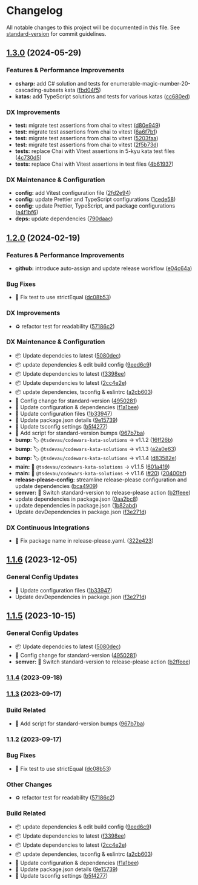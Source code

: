 # Changelog

All notable changes to this project will be documented in this file. See [standard-version](https://github.com/conventional-changelog/standard-version) for commit guidelines.

## [1.3.0](https://github.com/tsdevau/codewars-kata-solutions/compare/codewars-kata-solutions-v1.2.0...codewars-kata-solutions-v1.3.0) (2024-05-29)


### Features & Performance Improvements

* **csharp:** add C# solution and tests for enumerable-magic-number-20-cascading-subsets kata ([fbd04f5](https://github.com/tsdevau/codewars-kata-solutions/commit/fbd04f5ff56a584c1dd093cf32a761d5bdf17c4a))
* **katas:** add TypeScript solutions and tests for various katas ([cc680ed](https://github.com/tsdevau/codewars-kata-solutions/commit/cc680edbb34cf0262080b13fe99cf3cbee43054c))


### DX Improvements

* **test:** migrate test assertions from chai to vitest ([d80e949](https://github.com/tsdevau/codewars-kata-solutions/commit/d80e949252ac027eeb4e56687c455aa271b0b7ac))
* **test:** migrate test assertions from chai to vitest ([6a6f7b1](https://github.com/tsdevau/codewars-kata-solutions/commit/6a6f7b11fef9a3f9a4aa9e86f838a7417c462f5e))
* **test:** migrate test assertions from chai to vitest ([5203faa](https://github.com/tsdevau/codewars-kata-solutions/commit/5203faa0d1b2afa8dd565abb0599bcd9eb4869fc))
* **test:** migrate test assertions from chai to vitest ([2f5b73d](https://github.com/tsdevau/codewars-kata-solutions/commit/2f5b73dab4441d846a3aaf80c4f2a950b6a66765))
* **tests:** replace Chai with Vitest assertions in 5-kyu kata test files ([4c730d5](https://github.com/tsdevau/codewars-kata-solutions/commit/4c730d518d635f795d67c927b1f18a0f8a611cfb))
* **tests:** replace Chai with Vitest assertions in test files ([4b61937](https://github.com/tsdevau/codewars-kata-solutions/commit/4b619378f68d12ede5d7e095cda5cad525a29a9a))


### DX Maintenance & Configuration

* **config:** add Vitest configuration file ([2fd2e94](https://github.com/tsdevau/codewars-kata-solutions/commit/2fd2e9432133436d1edacc00b9c356811cd44b04))
* **config:** update Prettier and TypeScript configurations ([1cede58](https://github.com/tsdevau/codewars-kata-solutions/commit/1cede58590108ef2cd164eecb6e6fd032fe73395))
* **config:** update Prettier, TypeScript, and package configurations ([a4f1bf6](https://github.com/tsdevau/codewars-kata-solutions/commit/a4f1bf687501e19112b5a02e63efd0c0a148d4d6))
* **deps:** update dependencies ([790daac](https://github.com/tsdevau/codewars-kata-solutions/commit/790daacb851669bc3aec177d075d5c00ecc82c9f))

## [1.2.0](https://github.com/tsdevau/codewars-kata-solutions/compare/codewars-kata-solutions-v1.1.6...codewars-kata-solutions-v1.2.0) (2024-02-19)


### Features & Performance Improvements

* **github:** introduce auto-assign and update release workflow ([e04c64a](https://github.com/tsdevau/codewars-kata-solutions/commit/e04c64a15f180f540d6ac1a08dbfb9818ebe1a71))


### Bug Fixes

* 🐛 Fix test to use strictEqual ([dc08b53](https://github.com/tsdevau/codewars-kata-solutions/commit/dc08b53c80961cfe085b35934092d539fb97aef2))


### DX Improvements

* ♻️ refactor test for readability ([57186c2](https://github.com/tsdevau/codewars-kata-solutions/commit/57186c217b0cf850cdadaaa0cee3fc0de3da508c))


### DX Maintenance & Configuration

* 📦 Update dependcies to latest ([5080dec](https://github.com/tsdevau/codewars-kata-solutions/commit/5080dec2220888b6205f65f6ef254673decdf609))
* 📦️ update dependencies & edit build config ([9eed6c9](https://github.com/tsdevau/codewars-kata-solutions/commit/9eed6c96c19d2bba3efca51f6ea83a528203d41c))
* 📦 Update dependencies to latest ([f3398ee](https://github.com/tsdevau/codewars-kata-solutions/commit/f3398eeec2cd49080e46ced0deb93f1367707fab))
* 📦 Update dependencies to latest ([2cc4e2e](https://github.com/tsdevau/codewars-kata-solutions/commit/2cc4e2e1a40a34dbbb9fc2b64f5467ca4b76603e))
* 📦️ update dependencies, tsconfig & eslintrc ([a2cb603](https://github.com/tsdevau/codewars-kata-solutions/commit/a2cb603e1a4c95d5e6a7a189624d71be149d7564))
* 🔧 Config change for standard-version ([4950281](https://github.com/tsdevau/codewars-kata-solutions/commit/49502815a6d8f325b0f103bc2a521a4d4c1710d7))
* 🔧 Update configuration & dependencies ([f1a1bee](https://github.com/tsdevau/codewars-kata-solutions/commit/f1a1bee1dfe1aa32228eef2d90eb50ec08561ba5))
* 🔧 Update configuration files ([1b33947](https://github.com/tsdevau/codewars-kata-solutions/commit/1b339475ff3e8af4ecee5a639d0f53f5e7feb8e2))
* 🔧 Update package.json details ([9e15739](https://github.com/tsdevau/codewars-kata-solutions/commit/9e1573994adb9b5d51e9cbf023b44943ad7b2b74))
* 🔧 Update tsconfig settings ([b5f4277](https://github.com/tsdevau/codewars-kata-solutions/commit/b5f4277eb0044b564a7f7b733f2790d61eee438b))
* 🔨 Add script for standard-version bumps ([967b7ba](https://github.com/tsdevau/codewars-kata-solutions/commit/967b7ba29714351ac0e58f53455cce4d22ffe9d0))
* **bump:** 🏷️ `@tsdevau/codewars-kata-solutions` -&gt; v1.1.2 ([16ff26b](https://github.com/tsdevau/codewars-kata-solutions/commit/16ff26b1986684c09535994fbb4714adc0b4a1cb))
* **bump:** 🏷️ `@tsdevau/codewars-kata-solutions` -&gt; v1.1.3 ([a2a0e63](https://github.com/tsdevau/codewars-kata-solutions/commit/a2a0e6324b7ca9e6a99d2d7394f10a89175297a7))
* **bump:** 🏷️ `@tsdevau/codewars-kata-solutions` -&gt; v1.1.4 ([d83582e](https://github.com/tsdevau/codewars-kata-solutions/commit/d83582ee518f54fb648ce7c85a2766b334e8ecbd))
* **main:** 🔖 `@tsdevau/codewars-kata-solutions` -&gt; v1.1.5 ([601a419](https://github.com/tsdevau/codewars-kata-solutions/commit/601a41958e8743cfc7468a4c790fe31f860ac150))
* **main:** 🔖 `@tsdevau/codewars-kata-solutions` -&gt; v1.1.6 ([#20](https://github.com/tsdevau/codewars-kata-solutions/issues/20)) ([20400bf](https://github.com/tsdevau/codewars-kata-solutions/commit/20400bf01bc1abebf2bd724e56ab3ade19701bdb))
* **release-please-config:** streamline release-please configuration and update dependencies ([bca4909](https://github.com/tsdevau/codewars-kata-solutions/commit/bca4909572a0ad900feba8c1b8ca78106e32235b))
* **semver:** 🔧 Switch standard-version to release-please action ([b2ffeee](https://github.com/tsdevau/codewars-kata-solutions/commit/b2ffeee04591414b42a951b423097b1742339031))
* update dependencies in package.json ([0aa2bc8](https://github.com/tsdevau/codewars-kata-solutions/commit/0aa2bc822947ec963b0b2e5ba363267c5d941e06))
* update dependencies in package.json ([1b82abd](https://github.com/tsdevau/codewars-kata-solutions/commit/1b82abd3f09a7d114677835f9dd9d9d355c659d1))
* Update devDependencies in package.json ([f3e271d](https://github.com/tsdevau/codewars-kata-solutions/commit/f3e271d0c7f838f4391415aa81cb021a634f18f9))


### DX Continuous Integrations

* 💚 Fix package name in release-please.yaml. ([322e423](https://github.com/tsdevau/codewars-kata-solutions/commit/322e42324cbcd882d0270e6bb54a4745368f029a))

## [1.1.6](https://github.com/tsdevau/codewars-kata-solutions/compare/v1.1.5...v1.1.6) (2023-12-05)


### General Config Updates

* 🔧 Update configuration files ([1b33947](https://github.com/tsdevau/codewars-kata-solutions/commit/1b339475ff3e8af4ecee5a639d0f53f5e7feb8e2))
* Update devDependencies in package.json ([f3e271d](https://github.com/tsdevau/codewars-kata-solutions/commit/f3e271d0c7f838f4391415aa81cb021a634f18f9))

## [1.1.5](https://github.com/tsdevau/codewars-kata-solutions/compare/v1.1.4...v1.1.5) (2023-10-15)


### General Config Updates

* 📦 Update dependcies to latest ([5080dec](https://github.com/tsdevau/codewars-kata-solutions/commit/5080dec2220888b6205f65f6ef254673decdf609))
* 🔧 Config change for standard-version ([4950281](https://github.com/tsdevau/codewars-kata-solutions/commit/49502815a6d8f325b0f103bc2a521a4d4c1710d7))
* **semver:** 🔧 Switch standard-version to release-please action ([b2ffeee](https://github.com/tsdevau/codewars-kata-solutions/commit/b2ffeee04591414b42a951b423097b1742339031))

### [1.1.4](https://github.com/tsdevau/codewars-kata-solutions/compare/v1.1.3...v1.1.4) (2023-09-18)

### [1.1.3](https://github.com/tsdevau/codewars-kata-solutions/compare/v1.1.2...v1.1.3) (2023-09-17)


### Build Related

* 🔨 Add script for standard-version bumps ([967b7ba](https://github.com/tsdevau/codewars-kata-solutions/commit/967b7ba29714351ac0e58f53455cce4d22ffe9d0))

### 1.1.2 (2023-09-17)


### Bug Fixes

* 🐛 Fix test to use strictEqual ([dc08b53](https://github.com/tsdevau/codewars-kata-solutions/commit/dc08b53c80961cfe085b35934092d539fb97aef2))


### Other Changes

* ♻️ refactor test for readability ([57186c2](https://github.com/tsdevau/codewars-kata-solutions/commit/57186c217b0cf850cdadaaa0cee3fc0de3da508c))


### Build Related

* 📦️ update dependencies & edit build config ([9eed6c9](https://github.com/tsdevau/codewars-kata-solutions/commit/9eed6c96c19d2bba3efca51f6ea83a528203d41c))
* 📦 Update dependencies to latest ([f3398ee](https://github.com/tsdevau/codewars-kata-solutions/commit/f3398eeec2cd49080e46ced0deb93f1367707fab))
* 📦 Update dependencies to latest ([2cc4e2e](https://github.com/tsdevau/codewars-kata-solutions/commit/2cc4e2e1a40a34dbbb9fc2b64f5467ca4b76603e))
* 📦️ update dependencies, tsconfig & eslintrc ([a2cb603](https://github.com/tsdevau/codewars-kata-solutions/commit/a2cb603e1a4c95d5e6a7a189624d71be149d7564))
* 🔧 Update configuration & dependencies ([f1a1bee](https://github.com/tsdevau/codewars-kata-solutions/commit/f1a1bee1dfe1aa32228eef2d90eb50ec08561ba5))
* 🔧 Update package.json details ([9e15739](https://github.com/tsdevau/codewars-kata-solutions/commit/9e1573994adb9b5d51e9cbf023b44943ad7b2b74))
* 🔧 Update tsconfig settings ([b5f4277](https://github.com/tsdevau/codewars-kata-solutions/commit/b5f4277eb0044b564a7f7b733f2790d61eee438b))
